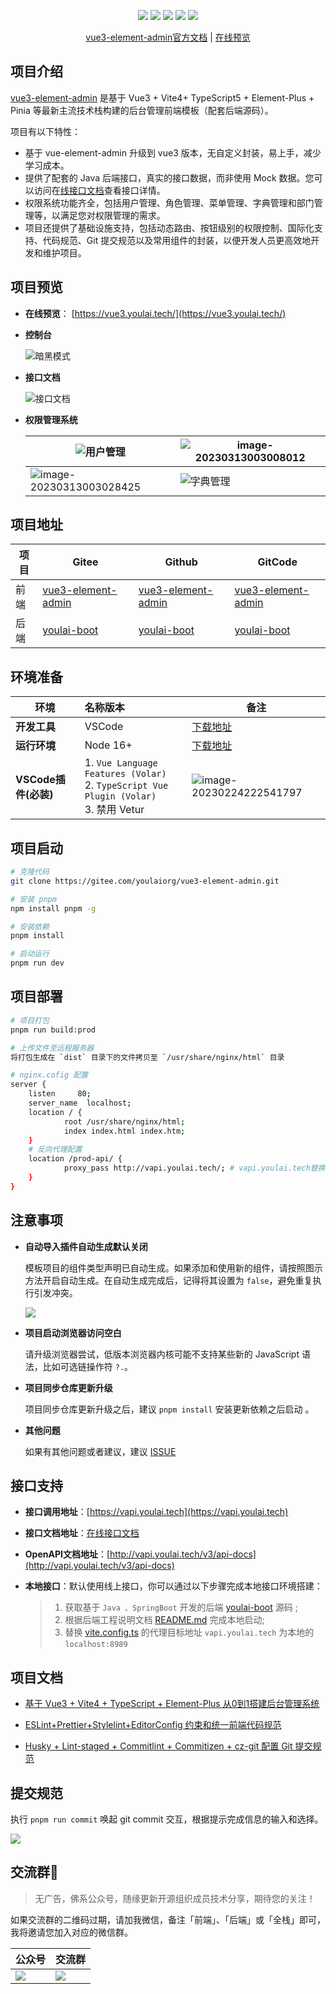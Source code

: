 <p align="center">
    <img src="https://img.shields.io/badge/Vue-3.3.1-brightgreen.svg"/>
    <img src="https://img.shields.io/badge/Vite-4.3.5-green.svg"/>
    <img src="https://img.shields.io/badge/Element Plus-2.3.6-blue.svg"/>
    <img src="https://img.shields.io/badge/license-MIT-green.svg"/>
    <a href="https://gitee.com/youlaiorg" target="_blank">
        <img src="https://img.shields.io/badge/Author-有来开源组织-orange.svg"/>
    </a>
</p>
<p align="center">
 <a target="_blank" href="https://juejin.cn/post/7228990409909108793">vue3-element-admin官方文档</a> |  <a target="_blank" href="http://vue3.youlai.tech">在线预览</a> 
</p>


## 项目介绍

[vue3-element-admin](https://gitee.com/youlaiorg/vue3-element-admin) 是基于 Vue3 + Vite4+ TypeScript5 + Element-Plus + Pinia 等最新主流技术栈构建的后台管理前端模板（配套后端源码）。

项目有以下特性：

- 基于 vue-element-admin 升级到 vue3 版本，无自定义封装，易上手，减少学习成本。
- 提供了配套的 Java 后端接口，真实的接口数据，而非使用 Mock 数据。您可以访问在[线接口文档](https://www.apifox.cn/apidoc/shared-195e783f-4d85-4235-a038-eec696de4ea5)查看接口详情。
- 权限系统功能齐全，包括用户管理、角色管理、菜单管理、字典管理和部门管理等，以满足您对权限管理的需求。
- 项目还提供了基础设施支持，包括动态路由、按钮级别的权限控制、国际化支持、代码规范、Git 提交规范以及常用组件的封装，以便开发人员更高效地开发和维护项目。
## 项目预览

- **在线预览**： [https://vue3.youlai.tech/](https://vue3.youlai.tech/)

- **控制台**

	![暗黑模式](https://s2.loli.net/2023/03/13/QvjY4zf3VCGteNF.png)

- **接口文档**

	![接口文档](https://s2.loli.net/2023/03/13/bH4J3O6WRgCUpwt.png) 


- **权限管理系统**

	| ![用户管理](https://s2.loli.net/2023/03/13/L9xgT5sSMVZukQj.png) | ![image-20230313003008012](https://s2.loli.net/2023/03/13/nQg6HmrtFUkPDYv.png) |
	| --- | --- |
	| ![image-20230313003028425](https://s2.loli.net/2023/03/13/C4fDRJeTuUO7gPI.png) | ![字典管理](https://s2.loli.net/2023/03/13/BzqjHpa64wfeWhE.png) |

## 项目地址

| 项目 | Gitee | Github |GitCode |
| --- | --- | --- | --- |
| 前端 | [vue3-element-admin](https://gitee.com/youlaiorg/vue3-element-admin) | [vue3-element-admin](https://github.com/youlaitech/vue3-element-admin) |[vue3-element-admin](https://gitcode.net/youlai/vue3-element-admin)|
| 后端 | [youlai-boot](https://gitee.com/youlaiorg/youlai-boot) | [youlai-boot](https://github.com/haoxianrui/youlai-boot.git) |[youlai-boot](https://gitcode.net/youlai/youlai-boot)|

## 环境准备

|     环境     | 名称版本    | 备注            |
| ----------- | :-------- | --------------|
| **开发工具**         | VSCode       | [下载地址](https://code.visualstudio.com/Download)                                                            |
| **运行环境**         | Node 16+                 |  [下载地址](http://nodejs.cn/download)   |
| **VSCode插件(必装)** | 1. `Vue Language Features (Volar) ` <br/> 2. `TypeScript Vue Plugin (Volar) `  <br/>3. 禁用 Vetur | ![image-20230224222541797](https://s2.loli.net/2023/02/24/Qt4XDGHFOWqfsyB.png) |


## 项目启动

```bash
# 克隆代码
git clone https://gitee.com/youlaiorg/vue3-element-admin.git

# 安装 pnpm
npm install pnpm -g

# 安装依赖
pnpm install

# 启动运行
pnpm run dev
```

## 项目部署

```bash
# 项目打包
pnpm run build:prod

# 上传文件至远程服务器
将打包生成在 `dist` 目录下的文件拷贝至 `/usr/share/nginx/html` 目录

# nginx.cofig 配置
server {
	listen     80;
	server_name  localhost;
	location / {
			root /usr/share/nginx/html;
			index index.html index.htm;
	}
	# 反向代理配置
	location /prod-api/ {
			proxy_pass http://vapi.youlai.tech/; # vapi.youlai.tech替换成你的后端API地址
	}
}
```



## 注意事项

- **自动导入插件自动生成默认关闭**

  模板项目的组件类型声明已自动生成。如果添加和使用新的组件，请按照图示方法开启自动生成。在自动生成完成后，记得将其设置为 `false`，避免重复执行引发冲突。

  ![](https://s2.loli.net/2023/06/03/lrcsHzInYV6wWqo.png)

- **项目启动浏览器访问空白**

  请升级浏览器尝试，低版本浏览器内核可能不支持某些新的 JavaScript 语法，比如可选链操作符 `?.`。

- **项目同步仓库更新升级**

  项目同步仓库更新升级之后，建议 `pnpm install` 安装更新依赖之后启动 。
  
- **其他问题**

  如果有其他问题或者建议，建议 [ISSUE](https://gitee.com/youlaiorg/vue3-element-admin/issues/new)

## 接口支持

- **接口调用地址**：[https://vapi.youlai.tech](https://vapi.youlai.tech)
- **接口文档地址**：[在线接口文档](https://www.apifox.cn/apidoc/shared-195e783f-4d85-4235-a038-eec696de4ea5)
- **OpenAPI文档地址**：[http://vapi.youlai.tech/v3/api-docs](http://vapi.youlai.tech/v3/api-docs)
- **本地接口**：默认使用线上接口，你可以通过以下步骤完成本地接口环境搭建：

	> 1. 获取基于 `Java 、SpringBoot` 开发的后端 [youlai-boot](https://gitee.com/youlaiorg/youlai-boot.git) 源码 ;
	>2. 根据后端工程说明文档 [README.md](https://gitee.com/youlaiorg/youlai-boot#%E9%A1%B9%E7%9B%AE%E8%BF%90%E8%A1%8C) 完成本地启动; 
	> 3. 替换 [vite.config.ts](vite.config.ts) 的代理目标地址 `vapi.youlai.tech` 为本地的 `localhost:8989`



## 项目文档

- [基于 Vue3 + Vite4 + TypeScript + Element-Plus 从0到1搭建后台管理系统](https://blog.csdn.net/u013737132/article/details/130191394)

- [ESLint+Prettier+Stylelint+EditorConfig 约束和统一前端代码规范](https://blog.csdn.net/u013737132/article/details/130190788)
- [Husky + Lint-staged + Commitlint + Commitizen + cz-git 配置 Git 提交规范](https://blog.csdn.net/u013737132/article/details/130191363)




## 提交规范

执行 `pnpm run commit` 唤起 git commit 交互，根据提示完成信息的输入和选择。

![](https://oss.youlai.tech/youlai-boot/2023/05/21/d9863c6ded9e4363824b0d8c4c1f0642.png)

## 交流群🚀

> 无广告，佛系公众号，随缘更新开源组织成员技术分享，期待您的关注！

如果交流群的二维码过期，请加我微信，备注「前端」、「后端」或「全栈」即可，我将邀请您加入对应的微信群。


|公众号|交流群|
|-|-|
|<img src="https://s2.loli.net/2023/05/28/JaG4L8ZHmkIgRQC.png"/>|<img src="https://s2.loli.net/2023/06/21/oikXZGOEDJMHpn5.png"/>|
